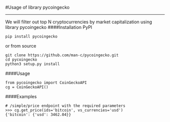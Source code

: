 #Usage of library pycoingecko
___
We will filter out top N cryptocurrencies by market capitalization using library pycoingecko
####Installation
PyPI
```
pip install pycoingecko
```
or from source
```
git clone https://github.com/man-c/pycoingecko.git
cd pycoingecko
python3 setup.py install
```
####Usage
```
from pycoingecko import CoinGeckoAPI
cg = CoinGeckoAPI()
```
####Examples
```
# /simple/price endpoint with the required parameters
>>> cg.get_price(ids='bitcoin', vs_currencies='usd')
{'bitcoin': {'usd': 3462.04}}
```